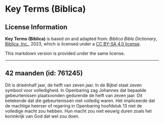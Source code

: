 # Key Terms (Biblica)

## License Information

**Key Terms (Biblica)** is based on and adapted from: _Biblica Bible Dictionary_, [Biblica, Inc.](https://www.biblica.com/), 2023, which is licensed under a [CC BY-SA 4.0 license](https://creativecommons.org/licenses/by-sa/4.0/legalcode.en).

This markdown version is provided under the same license.



--------------------------------

## 42 maanden (id: 761245)

Dit is drieënhalf jaar, de helft van zeven jaar. In de Bijbel staat zeven symbool voor volledigheid. In Openbaring zag Johannes dat bepaalde gebeurtenissen plaatsvonden gedurende de helft van zeven jaar. Dit betekende dat die gebeurtenissen niet volledig waren. Het impliceerde dat de machtige heerser of regering in Openbaring hoofdstuk 13 niet de volledige macht zou hebben. Hun macht zou niet eeuwig duren zoals het koninkrijk van God dat wel zou doen.


